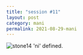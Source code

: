 ```yaml
---
title: "session #11"
layout: post
category: mani
permalink: 2021-08-29-mani
---
```


![stone14](/assets/images/mani/mani10/stone14.jpg)
'ni' defined.
